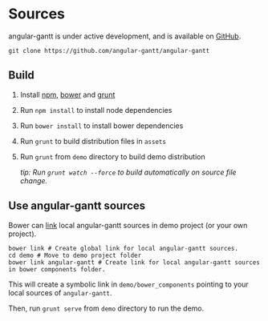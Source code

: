 # Sources

angular-gantt is under active development, and is available on [GitHub](https://github.com/angular-gantt/angular-gantt).

```
git clone https://github.com/angular-gantt/angular-gantt
```

## Build
1. Install [npm](https://www.npmjs.org/), [bower](http://bower.io/) and [grunt](http://gruntjs.com/)

2. Run `npm install` to install node dependencies

3. Run `bower install` to install bower dependencies

4. Run `grunt` to build distribution files in `assets`

5. Run `grunt` from `demo` directory to build demo distribution

    *tip: Run `grunt watch --force` to build automatically on source file change.*

## Use angular-gantt sources

Bower can [link](http://bower.io/docs/api/#link) local angular-gantt sources in demo project (or your own project).

    bower link # Create global link for local angular-gantt sources. 
    cd demo # Move to demo project folder
    bower link angular-gantt # Create link for local angular-gantt sources in bower components folder.
    
This will create a symbolic link in `demo/bower_components` pointing to your local sources of `angular-gantt`.

Then, run `grunt serve` from `demo` directory to run the demo.
